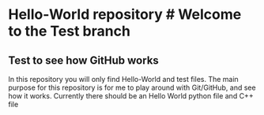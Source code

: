 # Hello-World repository	# Welcome to the Test branch
## Test to see how GitHub works	
 In this repository you will only find Hello-World and test files. The main purpose for this repository is for me to play around with Git/GitHub, and see how it works.	
 Currently there should be an Hello World python file and C++ file
